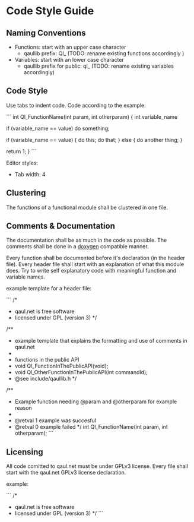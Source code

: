 Code Style Guide
================

Naming Conventions
------------------

* Functions: start with an upper case character
  * qaullib prefix:     Ql_ (TODO: rename existing functions accordingly )
* Variables: start with an lower case character
  * qaullib prefix for public:  ql_ (TODO: rename existing variables accordingly)


Code Style
----------

Use tabs to indent code.
Code according to the example:

´´´
int Ql_FunctionName(int param, int otherparam)
{
  int variable_name

  if (variable_name == value)
    do something;

  if (variable_name == value)
  {
    do this;
    do that;
  }
  else
  {
    do another thing;
  }

  return 1;
}
´´´

Editor styles:
* Tab width: 4


Clustering
----------

The functions of a functional module shall be clustered in one file.


Comments & Documentation
------------------------

The documentation shall be as much in the code as possible. The comments shall
be done in a [doxygen](https://en.wikipedia.org/wiki/Doxygen) compatible manner.

Every function shall be documented before it's declaration (in the header file).
Every header file shall start with an explanation of what this module does.
Try to write self explanatory code with meaningful function and variable names.

example template for a header file:

´´´
/*
 * qaul.net is free software
 * licensed under GPL (version 3)
 */

/**
 * example template that explains the formatting and use of comments in qaul.net
 *
 * functions in the public API
 *   void Ql_FunctionInThePublicAPI(void);
 *   void Ql_OtherFunctionInThePublicAPI(int commandId);
 * @see include/qaullib.h
 */

/**
 * Example function needing @param and @otherparam for example reason
 *
 * @retval 1 example was succesful
 * @retval 0 example failed
 */
int Ql_FunctionName(int param, int otherparam);
´´´


Licensing
---------

All code comitted to qaul.net must be under GPLv3 license.
Every file shall start with the qaul.net GPLv3 license declaration.

example:

´´´
/*
 * qaul.net is free software
 * licensed under GPL (version 3)
 */
´´´
